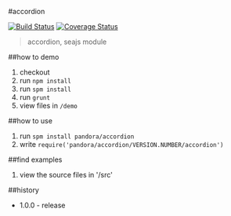 #accordion

[![Build Status](https://api.travis-ci.org/pandorajs/accordion.png?branch=master)](http://travis-ci.org/pandorajs/accordion)
[![Coverage Status](https://coveralls.io/repos/pandorajs/accordion/badge.png?branch=master)](https://coveralls.io/r/pandorajs/accordion?branch=master)

 > accordion, seajs module

##how to demo

1. checkout
1. run `npm install`
1. run `spm install`
1. run `grunt`
1. view files in `/demo`

##how to use

1. run `spm install pandora/accordion`
1. write `require('pandora/accordion/VERSION.NUMBER/accordion')`

##find examples

1. view the source files in '/src'

##history

- 1.0.0 - release
